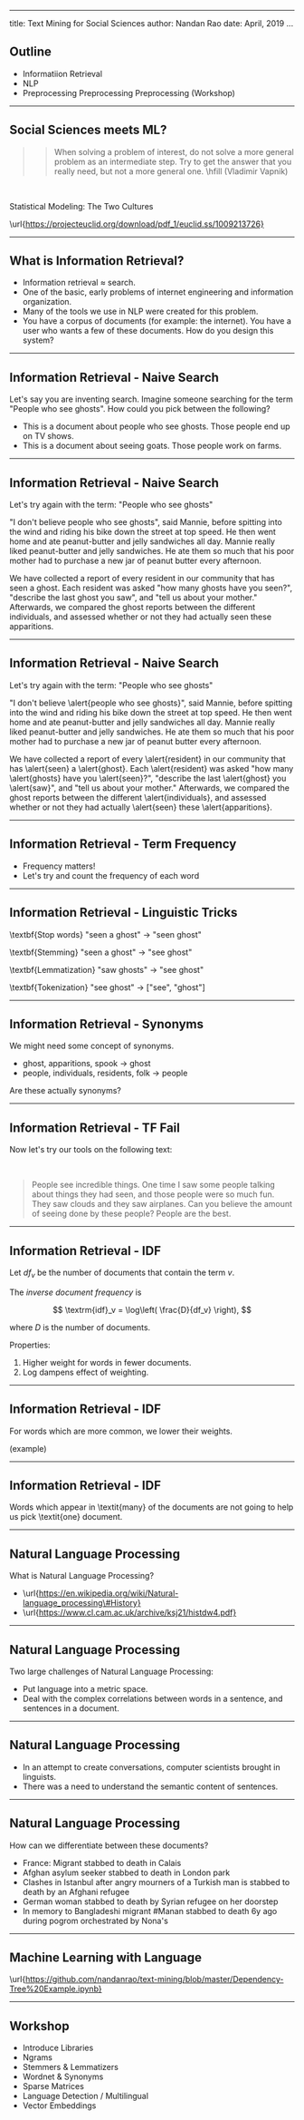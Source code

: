 
---
title: Text Mining for Social Sciences
author: Nandan Rao
date: April, 2019
...


## Outline

  * Informatiion Retrieval
  * NLP
  * Preprocessing Preprocessing Preprocessing (Workshop)

---

## Social Sciences meets ML?

>> When solving a problem of interest, do not solve a more general problem as an intermediate step. Try to get the answer that you really need, but not a more general one. \hfill (Vladimir Vapnik)

&nbsp;
&nbsp;

Statistical Modeling: The Two Cultures

\url{https://projecteuclid.org/download/pdf_1/euclid.ss/1009213726}

---


## What is Information Retrieval?


  * Information retrieval $\approx$ search.
  * One of the basic, early problems of internet engineering and information organization.
  * Many of the tools we use in NLP were created for this problem.
  * You have a corpus of documents (for example: the internet). You have a user who wants a few of these documents. How do you design this system?


---

## Information Retrieval - Naive Search

  Let's say you are inventing search. Imagine someone searching for the term "People who see ghosts". How could you pick between the following?

  * This is a document about people who see ghosts. Those people end up on TV shows.
  * This is a document about seeing goats. Those people work on farms.


---

## Information Retrieval - Naive Search

Let's try again with the term: "People who see ghosts"

"I don't believe people who see ghosts", said Mannie, before spitting into the wind and riding his bike down the street at top speed. He then went home and ate peanut-butter and jelly sandwiches all day. Mannie really liked peanut-butter and jelly sandwiches. He ate them so much that his poor mother had to purchase a new jar of peanut butter every afternoon.

We have collected a report of every resident in our community that has seen a ghost. Each resident was asked "how many ghosts have you seen?", "describe the last ghost you saw", and "tell us about your mother." Afterwards, we compared the ghost reports between the different individuals, and assessed whether or not they had actually seen these apparitions.


---

## Information Retrieval - Naive Search

Let's try again with the term: "People who see ghosts"

"I don't believe \alert{people who see ghosts}", said Mannie, before spitting into the wind and riding his bike down the street at top speed. He then went home and ate peanut-butter and jelly sandwiches all day. Mannie really liked peanut-butter and jelly sandwiches. He ate them so much that his poor mother had to purchase a new jar of peanut butter every afternoon.

We have collected a report of every \alert{resident} in our community that has \alert{seen} a \alert{ghost}. Each \alert{resident} was asked "how many \alert{ghosts} have you \alert{seen}?", "describe the last \alert{ghost} you \alert{saw}", and "tell us about your mother." Afterwards, we compared the ghost reports between the different \alert{individuals}, and assessed whether or not they had actually \alert{seen} these \alert{apparitions}.

---

## Information Retrieval - Term Frequency


  * Frequency matters!
  * Let's try and count the frequency of each word

---

## Information Retrieval - Linguistic Tricks
  \textbf{Stop words} "seen a ghost" $\rightarrow$ "seen ghost"

  \textbf{Stemming} "seen a ghost" $\rightarrow$ "see ghost"

  \textbf{Lemmatization} "saw ghosts" $\rightarrow$ "see ghost"

  \textbf{Tokenization} "see ghost" $\rightarrow$ ["see", "ghost"]

---

## Information Retrieval - Synonyms

We might need some concept of synonyms.

* ghost, apparitions, spook $\rightarrow$ ghost
* people, individuals, residents, folk $\rightarrow$ people

Are these actually synonyms?

---


## Information Retrieval - TF Fail

Now let's try our tools on the following text:

&nbsp;

> People see incredible things. One time I saw some people talking about things they had seen, and those people were so much fun. They saw clouds and they saw airplanes. Can you believe the amount of seeing done by these people? People are the best.


---

## Information Retrieval - IDF

Let $df_v$ be the number of documents that contain the term $v$.

The _inverse document frequency_ is

$$
    \textrm{idf}_v = \log\left( \frac{D}{df_v} \right),
$$

where $D$ is the number of documents.

Properties:

1. Higher weight for words in fewer documents.
2. Log dampens effect of weighting.

---


## Information Retrieval - IDF

For words which are more common, we lower their weights.

(example)

---


## Information Retrieval - IDF

  Words which appear in \textit{many} of the documents are not going to help us pick \textit{one} document.

---


## Natural Language Processing

  What is Natural Language Processing?

  * \url{https://en.wikipedia.org/wiki/Natural-language_processing\#History}
  * \url{https://www.cl.cam.ac.uk/archive/ksj21/histdw4.pdf}


---


## Natural Language Processing

  Two large challenges of Natural Language Processing:

  * Put language into a metric space.
  * Deal with the complex correlations between words in a sentence, and sentences in a document.


---

## Natural Language Processing


  * In an attempt to create conversations, computer scientists brought in linguists.
  * There was a need to understand the semantic content of sentences.


---


## Natural Language Processing

  How can we differentiate between these documents?


  * France: Migrant stabbed to death in Calais
  * Afghan asylum seeker stabbed to death in London park
  * Clashes in Istanbul after angry mourners of a Turkish man is stabbed to death by an Afghani refugee
  * German woman stabbed to death by Syrian refugee on her doorstep
  * In memory to Bangladeshi migrant \#Manan stabbed to death 6y ago during pogrom orchestrated by Nona's

---


## Machine Learning with Language

\url{https://github.com/nandanrao/text-mining/blob/master/Dependency-Tree%20Example.ipynb}

---

## Workshop

  * Introduce Libraries
  * Ngrams
  * Stemmers \& Lemmatizers
  * Wordnet \& Synonyms
  * Sparse Matrices
  * Language Detection / Multilingual
  * Vector Embeddings
